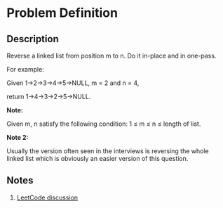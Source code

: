 # Problem Definition

## Description

Reverse a linked list from position m to n. Do it in-place and in one-pass.

For example:

Given 1->2->3->4->5->NULL, m = 2 and n = 4,

return 1->4->3->2->5->NULL.

**Note:**

Given m, n satisfy the following condition: 1 ≤ m ≤ n ≤ length of list.

**Note 2:**

Usually the version often seen in the interviews is reversing the whole linked list which is obviously an easier version of this question.

## Notes

1. [LeetCode discussion](https://leetcode.com/problems/reverse-linked-list-ii/discuss/30666)
